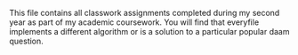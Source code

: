 This file contains all classwork assignments completed during my second year as part of my academic coursework.
You will find that everyfile implements a different algorithm or is a solution to a particular popular daam question.
